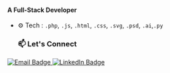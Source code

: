 #### A Full-Stack Developer 

- ⚙️ Tech : `.php`, `.js`, `.html`, `.css`, `.svg`, `.psd`, `.ai`,`.py`

  ### 📫 Let's Connect

<p align="left">
  <a href="siddharth2.yt@gmail.com">
    <img src="https://img.shields.io/badge/Email-D14836?style=for-the-badge&logo=gmail&logoColor=white" alt="Email Badge"/>
  </a>
  <a href="https://www.linkedin.com/in/siddharthprabhakar-tech/" target="_blank">
    <img src="https://img.shields.io/badge/LinkedIn-0A66C2?style=for-the-badge&logo=linkedin&logoColor=white" alt="LinkedIn Badge"/>
  </a>
</p>
